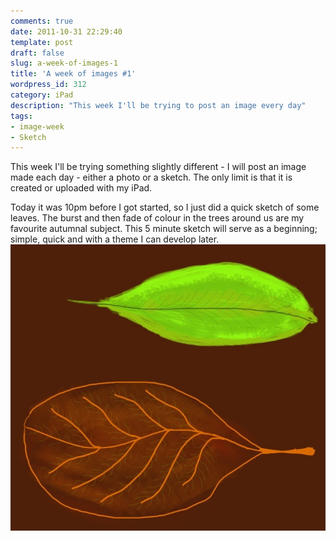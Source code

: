 ```yaml
---
comments: true
date: 2011-10-31 22:29:40
template: post
draft: false
slug: a-week-of-images-1
title: 'A week of images #1'
wordpress_id: 312
category: iPad
description: "This week I'll be trying to post an image every day"
tags:
- image-week
- Sketch
---
```


This week I'll be trying something slightly different - I will post an image made each day - either a photo or a sketch. The only limit is that it is created or uploaded with my iPad.

<!-- more -->

Today it was 10pm before I got started, so I just did a quick sketch of some leaves. The burst and then fade of colour in the trees around us are my favourite autumnal subject. This 5 minute sketch will serve as a beginning; simple, quick and with a theme I can develop later.![20111031-222814.jpg](/wp-content/uploads/2011/10/20111031-222814.jpg)
